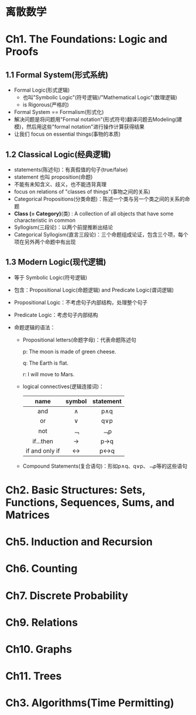 # 离散数学



# Ch1. The Foundations: Logic and Proofs



## 1.1 Formal System(形式系统)

* Formal Logic(形式逻辑)
  * 也叫"Symbolic Logic"(符号逻辑)/"Mathematical Logic"(数理逻辑)
  * is Rigorous(严格的)
* Formal System == Formalism(形式化)
* 解决问题是将问题用"Formal notation"(形式符号)翻译问题去Modeling(建模)，然后用这些"formal notation"进行操作计算获得结果
* 让我们 focus on essential things(事物的本质)



## 1.2 Classical Logic(经典逻辑)

* statements(陈述句)：有真假值的句子(true/false)
* statement 也叫 proposition(命题)
* 不能有未知含义、歧义，也不能违背真理
* focus on relations of "classes of things"(事物之间的关系)
* Categorical Propositions(分类命题)：陈述一个类与另一个类之间的关系的命题
* **Class (= Category)**(类) : A collection of all objects that have some characteristic in common
* Syllogism(三段论)：以两个前提推断出结论
* Categorical Syllogism(直言三段论)：三个命题组成论证，包含三个项，每个项在另外两个命题中有出现



## 1.3 Modern Logic(现代逻辑)

* 等于 Symbolic Logic(符号逻辑)

* 包含：Propositional Logic(命题逻辑) and Predicate Logic(谓词逻辑)

* Propositional Logic：不考虑句子内部结构，处理整个句子

* Predicate Logic：考虑句子内部结构

* 命题逻辑的语法：

  * Propositional letters(命题字母)：代表命题陈述句

    p: The moon is made of green cheese. 

    q: The Earth is flat.

    r: I will move to Mars.

  * logical connectives(逻辑连接词)：

    |      name      | symbol | statement |
    | :------------: | :----: | :-------: |
    |      and       |   ∧    |    p∧q    |
    |       or       |   ∨    |    q∨p    |
    |      not       |   ﹁   |    ﹁p    |
    |   if...then    |   →    |    p→q    |
    | if and only if |   ↔    |    p↔q    |

  * Compound Statements(复合语句)：形如p∧q、q∨p、﹁p等的这些语句



# Ch2. Basic Structures: Sets, Functions, Sequences, Sums, and Matrices 



# Ch5. Induction and Recursion



# Ch6. Counting



# Ch7. Discrete Probability



# Ch9. Relations



# Ch10. Graphs



# Ch11. Trees



# Ch3. Algorithms(Time Permitting)